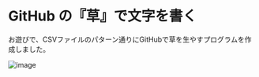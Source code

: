 # GitHub の『草』で文字を書く

お遊びで、CSVファイルのパターン通りにGitHubで草を生やすプログラムを作成しました。

![image](https://user-images.githubusercontent.com/63488322/201467797-101f3058-4419-4187-a48c-1edbc99ae7ad.png)
